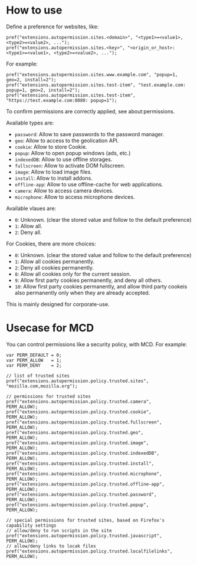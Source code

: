 # How to use

Define a preference for websites, like:

    pref("extensions.autopermission.sites.<domain>", "<type1>=<value1>, <type2>=<value2>, ...");
    pref("extensions.autopermission.sites.<key>", "<origin_or_host>: <type1>=<value1>, <type2>=<value2>, ...");

For example:

    pref("extensions.autopermission.sites.www.example.com", "popup=1, geo=2, install=2");
    pref("extensions.autopermission.sites.test-item", "test.example.com: popup=1, geo=2, install=2");
    pref("extensions.autopermission.sites.test-item", "https://test.example.com:8080: popup=1");

To confirm permissions are correctly applied, see about:permissions.

Available types are:

 * `password`: Allow to save passwords to the password manager.
 * `geo`: Allow to access to the geolication API.
 * `cookie`: Allow to store Cookie.
 * `popup`: Allow to open popup windows (ads, etc.)
 * `indexedDB`: Allow to use offline storages.
 * `fullscreen`: Allow to activate DOM fullscreen.
 * `image`: Allow to load image files.
 * `install`: Allow to install addons.
 * `offline-app`: Allow to use offline-cache for web applications.
 * `camera`: Allow to access camera devices.
 * `microphone`: Allow to access microphone devices.

Available vlaues are:

 * `0`: Unknown. (clear the stored value and follow to the default preference)
 * `1`: Allow all.
 * `2`: Deny all.

For Cookies, there are more choices:

 * `0`: Unknown. (clear the stored value and follow to the default preference)
 * `1`: Allow all cookies permanently.
 * `2`: Deny all cookies permanently.
 * `8`: Allow all cookies only for the current session.
 * `9`: Allow first party cookies permanently, and deny all others.
 * `10`: Allow first party cookies permanently, and allow third party cookeis also permanently only when they are already accepted.

This is mainly designed for corporate-use.


# Usecase for MCD

You can control permissions like a security policy, with MCD.
For example:

    var PERM_DEFAULT = 0;
    var PERM_ALLOW   = 1;
    var PERM_DENY    = 2;
    
    // list of trusted sites
    pref("extensions.autopermission.policy.trusted.sites", "mozilla.com,mozilla.org");

    // permissions for trusted sites
    pref("extensions.autopermission.policy.trusted.camera",         PERM_ALLOW);
    pref("extensions.autopermission.policy.trusted.cookie",         PERM_ALLOW);
    pref("extensions.autopermission.policy.trusted.fullscreen",     PERM_ALLOW);
    pref("extensions.autopermission.policy.trusted.geo",            PERM_ALLOW);
    pref("extensions.autopermission.policy.trusted.image",          PERM_ALLOW);
    pref("extensions.autopermission.policy.trusted.indexedDB",      PERM_ALLOW);
    pref("extensions.autopermission.policy.trusted.install",        PERM_ALLOW);
    pref("extensions.autopermission.policy.trusted.microphone",     PERM_ALLOW);
    pref("extensions.autopermission.policy.trusted.offline-app",    PERM_ALLOW);
    pref("extensions.autopermission.policy.trusted.password",       PERM_ALLOW);
    pref("extensions.autopermission.policy.trusted.popup",          PERM_ALLOW);
    
    // special permissions for trusted sites, based on Firefox's capability settings
    // allow/deny to run scripts in the site
    pref("extensions.autopermission.policy.trusted.javascript",     PERM_ALLOW);
    // allow/deny links to locak files
    pref("extensions.autopermission.policy.trusted.localfilelinks", PERM_ALLOW);
